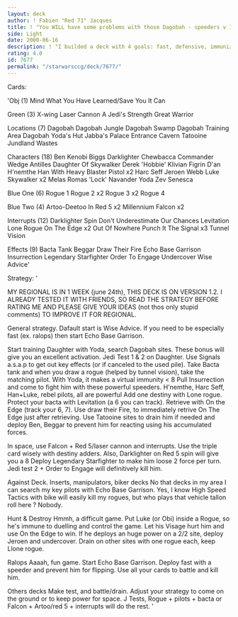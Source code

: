 ```yaml
---
layout: deck
author: ! Fabien "Red 71" Jacques
title: ! "You WILL have some problems with those Dagobah - speeders v 1 2"
side: Light
date: 2000-06-16
description: ! "I builded a deck with 4 goals: fast, defensive, immunized, surprising.Especially to kill ralops, too popular in my area."
rating: 4.0
id: 7677
permalink: "/starwarsccg/deck/7677/"
---
```

Cards: 

'Obj (1)
Mind What You Have Learned/Save You It Can

Green (3)
X-wing Laser Cannon
A Jedi's Strength
Great Warrior

Locations (7)
Dagobah
Dagobah Jungle
Dagobah Swamp
Dagobah Training Area
Dagobah Yoda's Hut
Jabba's Palace Entrance Cavern
Tatooine Jundland Wastes

Characters (18)
Ben Kenobi
Biggs Darklighter
Chewbacca
Commander Wedge Antilles
Daughter Of Skywalker
Derek 'Hobbie' Klivian
Figrin D'an
H'nemthe
Han With Heavy Blaster Pistol x2
Harc Seff
Jeroen Webb
Luke Skywalker x2
Melas
Romas 'Lock' Navander
Yoda
Zev Senesca

Blue One (6)
Rogue 1
Rogue 2 x2
Rogue 3 x2
Rogue 4

Blue Two (4)
Artoo-Deetoo In Red 5 x2
Millennium Falcon x2

Interrupts (12)
Darklighter Spin
Don't Underestimate Our Chances
Levitation
Lone Rogue
On The Edge x2
Out Of Nowhere
Punch It
The Signal x3
Tunnel Vision

Effects (9)
Bacta Tank
Beggar
Draw Their Fire
Echo Base Garrison
Insurrection
Legendary Starfighter
Order To Engage
Undercover
Wise Advice'

Strategy: '

MY REGIONAL IS IN 1 WEEK (june 24th), THIS DECK IS ON VERSION 1.2.
I ALREADY TESTED IT WITH FRIENDS, SO READ THE STRATEGY BEFORE RATING ME AND PLEASE GIVE YOUR IDEAS (not thos only stupid comments) TO IMPROVE IT FOR REGIONAL.

General strategy.
Dafault start is Wise Advice. If you need to be especially fast (ex. ralops) then start Echo Base Garrison.

Start training Daughter with Yoda, search Dagobah sites. These bonus will give you an excellent activation. Jedi Test 1 & 2 on Daughter.
Use Signals a.s.a.p to get out key effects (or if canceled to the used pile).
Take Bacta tank and when you draw a rogue (helped by tunnel vision), take the matching pilot. With Yoda, it makes a virtual immunity < 8 
Pull Insurrection and come to fight him with these powerful speeders. H'nemthe, Harc Seff, Han+Luke, rebel pilots, all are powerful  Add one destiny with Lone rogue.
Protect your bacta with Levitation (a 6 you can track).
Retrieve with On the Edge (track your 6, 7). Use draw their Fire, to immediately retrive On The Edge just after retrieving.
Use Tatooine sites to drain him if needed and deploy Ben, Beggar to prevent him for reacting using his accumulated forces.

In space, use Falcon + Red 5/laser cannon and interrupts. Use the triple card wisely with destiny adders. Also, Darklighter on Red 5 spin will give you a 8 
Deploy Legendary Starfighter to make him loose 2 force per turn.
Jedi test 2 + Order to Engage will definitively kill him.

Against Deck.
Inserts, manipulators, biker decks No that decks in my area  I can search my key pilots with Echo Base Garrison. Yes, I know High Speed Tactics with bike will easily kill my rogues, but who plays that vehicle tallon roll here ? Nobody.

Hunt & Destroy Hmmh, a difficult game. Put Luke (or Obi) inside a Rogue, so he's immune to duelling and control the game. Let his Visage hurt him and use On the Edge to win.
If he deploys an huge power on a 2/2 site, deploy Jeroen and undercover.
Drain on other sites with one rogue each, keep Llone rogue.

Ralops Aaaah, fun game. Start Echo Base Garrison. Deploy fast with a speeder and prevent him for flipping. Use all your cards to battle and kill him.

Others decks  Make test, and battle/drain. Adjust your strategy to come on the ground or to keep power for space. J Tests, Rogue + pilots + bacta or Falcon + Artoo/red 5 + interrupts will do the rest. '
